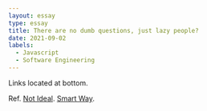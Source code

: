 ```yaml
---
layout: essay
type: essay
title: There are no dumb questions, just lazy people?
date: 2021-09-02
labels:
  - Javascript
  - Software Engineering
---
```

Links located at bottom.

Ref.
[Not Ideal](https://softwareengineering.stackexchange.com/questions/213449/how-do-i-create-every-permutation).
[Smart Way](https://softwareengineering.stackexchange.com/questions/431655/running-series-of-steps-depending-on-implementation).
